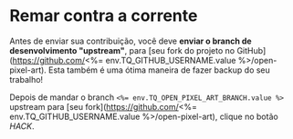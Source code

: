 # Remar contra a corrente

Antes de enviar sua contribuição, você deve __enviar o branch de desenvolvimento "upstream"__, para [seu fork do projeto no GitHub](https://github.com/<%= env.TQ_GITHUB_USERNAME.value %>/open-pixel-art). Esta também é uma ótima maneira de fazer backup do seu trabalho!

Depois de mandar o branch `<%= env.TQ_OPEN_PIXEL_ART_BRANCH.value %>` upstream para [seu fork](https://github.com/<%= env.TQ_GITHUB_USERNAME.value %>/open-pixel-art), clique no botão *HACK*.